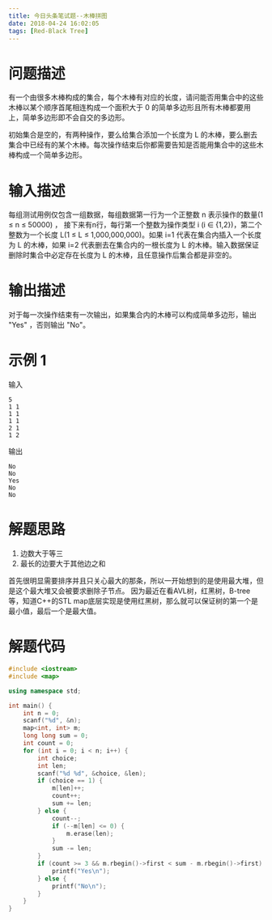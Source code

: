 ```yaml
---
title: 今日头条笔试题--木棒拼图
date: 2018-04-24 16:02:05
tags: [Red-Black Tree]
---
```

# 问题描述

有一个由很多木棒构成的集合，每个木棒有对应的长度，请问能否用集合中的这些木棒以某个顺序首尾相连构成一个面积大于 0 的简单多边形且所有木棒都要用上，简单多边形即不会自交的多边形。

初始集合是空的，有两种操作，要么给集合添加一个长度为 L 的木棒，要么删去集合中已经有的某个木棒。每次操作结束后你都需要告知是否能用集合中的这些木棒构成一个简单多边形。

# 输入描述

每组测试用例仅包含一组数据，每组数据第一行为一个正整数 n 表示操作的数量(1 ≤ n ≤ 50000) ， 接下来有n行，每行第一个整数为操作类型 i (i ∈ {1,2})，第二个整数为一个长度 L(1 ≤ L ≤ 1,000,000,000)。如果 i=1 代表在集合内插入一个长度为 L 的木棒，如果 i=2 代表删去在集合内的一根长度为 L 的木棒。输入数据保证删除时集合中必定存在长度为 L 的木棒，且任意操作后集合都是非空的。

# 输出描述

对于每一次操作结束有一次输出，如果集合内的木棒可以构成简单多边形，输出 "Yes" ，否则输出 "No"。

# 示例 1
输入
```
5
1 1
1 1
1 1
2 1
1 2
```

输出
```
No
No
Yes
No
No
```

# 解题思路

1. 边数大于等三
2. 最长的边要大于其他边之和

首先很明显需要排序并且只关心最大的那条，所以一开始想到的是使用最大堆，但是这个最大堆又会被要求删除子节点。
因为最近在看AVL树，红黑树，B-tree等，知道C++的STL map底层实现是使用红黑树，那么就可以保证树的第一个是最小值，最后一个是最大值。

# 解题代码

``` c++
#include <iostream>
#include <map>

using namespace std;

int main() {
    int n = 0;
    scanf("%d", &n);
    map<int, int> m;
    long long sum = 0;
    int count = 0;
    for (int i = 0; i < n; i++) {
        int choice;
        int len;
        scanf("%d %d", &choice, &len);
        if (choice == 1) {
            m[len]++;
            count++;
            sum += len;
        } else {
            count--;
            if (--m[len] <= 0) {
                m.erase(len);
            }
            sum -= len;
        }
        if (count >= 3 && m.rbegin()->first < sum - m.rbegin()->first) {
            printf("Yes\n");
        } else {
            printf("No\n");
        }
    }
}
```
